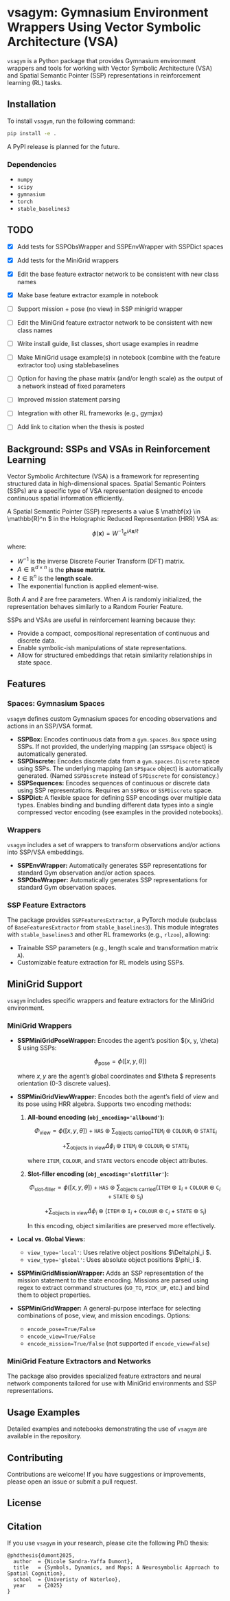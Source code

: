 # vsagym: Gymnasium Environment Wrappers Using Vector Symbolic Architecture (VSA)

`vsagym` is a Python package that provides Gymnasium environment wrappers and tools for working with Vector Symbolic Architecture (VSA) and Spatial Semantic Pointer (SSP) representations in reinforcement learning (RL) tasks.



## Installation

To install `vsagym`, run the following command:

```bash
pip install -e .
```

A PyPI release is planned for the future.

### Dependencies
- `numpy`
- `scipy`
- `gymnasium`
- `torch`
- `stable_baselines3`

## TODO
- [x] Add tests for SSPObsWrapper and SSPEnvWrapper with SSPDict spaces
- [x] Add tests for the MiniGrid wrappers
- [x] Edit the base feature extractor network to be consistent with new class names
- [x] Make base feature extractor example in notebook
- [ ] Support mission + pose (no view) in SSP minigrid wrapper
- [ ] Edit the MiniGrid feature extractor network to be consistent with new class names
- [ ] Write install guide, list classes, short usage examples in readme
- [ ] Make MiniGrid usage example(s) in notebook (combine with the feature extractor too) using stablebaselines
- [ ] Option for having the phase matrix (and/or length scale) as the output of a network instead of fixed parameters
- [ ] Improved mission statement parsing
- [ ] Integration with other RL frameworks (e.g., gymjax)
- [ ] Add link to citation when the thesis is posted


## Background: SSPs and VSAs in Reinforcement Learning

Vector Symbolic Architecture (VSA) is a framework for representing structured data in high-dimensional spaces. Spatial Semantic Pointers (SSPs) are a specific type of VSA representation designed to encode continuous spatial information efficiently.

A Spatial Semantic Pointer (SSP) represents a value $ \mathbf{x} \in \mathbb{R}^n $ in the Holographic Reduced Representation (HRR) VSA as:

$$ \phi(\mathbf{x}) = W^{-1} e^{ i A  \mathbf{x}/ \ell }  $$

where:
- $W^{-1}$ is the inverse Discrete Fourier Transform (DFT) matrix.
- $A \in \mathbb{R}^{d \times n}$ is the **phase matrix**.
- $\ell \in \mathbb{R}^{n}$ is the **length scale**.
- The exponential function is applied element-wise.

Both $A$ and $\ell$ are free parameters. When $A$ is randomly initialized, the representation behaves similarly to a Random Fourier Feature.


SSPs and VSAs are useful in reinforcement learning because they:
- Provide a compact, compositional representation of continuous and discrete data.
- Enable symbolic-ish manipulations of state representations.
- Allow for structured embeddings that retain similarity relationships in state space.

## Features

### Spaces: Gymnasium Spaces
`vsagym` defines custom Gymnasium spaces for encoding observations and actions in an SSP/VSA format.

- **SSPBox:** Encodes continuous data from a `gym.spaces.Box` space using SSPs. If not provided, the underlying mapping (an `SSPSpace` object) is automatically generated.
- **SSPDiscrete:** Encodes discrete data from a `gym.spaces.Discrete` space using SSPs. The underlying mapping (an `SPSpace` object) is automatically generated. (Named `SSPDiscrete` instead of `SPDiscrete` for consistency.)
- **SSPSequences:** Encodes sequences of continuous or discrete data using SSP representations. Requires an `SSPBox` or `SSPDiscrete` space.
- **SSPDict:** A flexible space for defining SSP encodings over multiple data types. Enables binding and bundling different data types into a single compressed vector encoding (see examples in the provided notebooks).

### Wrappers
`vsagym` includes a set of wrappers to transform observations and/or actions into SSP/VSA embeddings. 

- **SSPEnvWrapper:** Automatically generates SSP representations for standard Gym observation and/or action spaces.
- **SSPObsWrapper:** Automatically generates SSP representations for standard Gym observation spaces.

### SSP Feature Extractors

The package provides `SSPFeaturesExtractor`, a PyTorch module (subclass of `BaseFeaturesExtractor` from `stable_baselines3`). This module integrates with `stable_baselines3` and other RL frameworks (e.g., `rlzoo`), allowing:
- Trainable SSP parameters (e.g., length scale and transformation matrix `A`).
- Customizable feature extraction for RL models using SSPs.

## MiniGrid Support

`vsagym` includes specific wrappers and feature extractors for the MiniGrid environment.

### MiniGrid Wrappers

- **SSPMiniGridPoseWrapper:** Encodes the agent’s position $(x, y, \theta) $ using SSPs:
  
  $$\phi_{\text{pose}} = \phi \left ( [x,y,\theta] \right ) $$
  
  where $x, y$ are the agent’s global coordinates and $\theta $ represents orientation (0-3 discrete values).

- **SSPMiniGridViewWrapper:** Encodes both the agent’s field of view and its pose using HRR algebra. Supports two encoding methods:
    
    1. **All-bound encoding (`obj_encoding='allbound'`):**
       
       $$\Phi_{\text{view}} = \phi([x,y,\theta]) + \mathtt{HAS} \circledast \sum_{\text{objects carried}} \mathtt{ITEM}_i \circledast \mathtt{COLOUR}_i \circledast \mathtt{STATE}_i$$

       $$+ \sum_{\text{objects in view}} \Delta\phi_i \circledast \mathtt{ITEM}_i \circledast \mathtt{COLOUR}_i \circledast \mathtt{STATE}_i$$
       
       where `ITEM`, `COLOUR`, and `STATE` vectors encode object attributes.
    
    3. **Slot-filler encoding (`obj_encoding='slotfiller'`):**
       
       $$\Phi_{\text{slot-filler}} = \phi([x,y,\theta]) + \mathtt{HAS} \circledast \sum_{\text{objects carried}} \left( \mathtt{ITEM} \circledast \mathtt{I}_i + \mathtt{COLOUR} \circledast \mathtt{C}_i + \mathtt{STATE} \circledast \mathtt{S}_i \right)$$
 
       $$+ \sum_{\text{objects in view}} \Delta\phi_i \circledast \left( \mathtt{ITEM} \circledast \mathtt{I}_i + \mathtt{COLOUR} \circledast \mathtt{C}_i + \mathtt{STATE} \circledast \mathtt{S}_i \right) $$
       
       In this encoding, object similarities are preserved more effectively.

- **Local vs. Global Views:**
  - `view_type='local'`: Uses relative object positions $\Delta\phi_i $.
  - `view_type='global'`: Uses absolute object positions $\phi_i $.

- **SSPMiniGridMissionWrapper:** Adds an SSP representation of the mission statement to the state encoding. Missions are parsed using regex to extract command structures (`GO_TO`, `PICK_UP`, etc.) and bind them to object properties.

- **SSPMiniGridWrapper:** A general-purpose interface for selecting combinations of pose, view, and mission encodings. Options:
  - `encode_pose=True/False`
  - `encode_view=True/False`
  - `encode_mission=True/False` (not supported if `encode_view=False`)

### MiniGrid Feature Extractors and Networks

The package also provides specialized feature extractors and neural network components tailored for use with MiniGrid environments and SSP representations. 

## Usage Examples

Detailed examples and notebooks demonstrating the use of `vsagym` are available in the repository.


## Contributing
Contributions are welcome! If you have suggestions or improvements, please open an issue or submit a pull request.

## License


## Citation

If you use `vsagym` in your research, please cite the following PhD thesis:

```
@phdthesis{dumont2025,
  author  = {Nicole Sandra-Yaffa Dumont},
  title   = {Symbols, Dynamics, and Maps: A Neurosymbolic Approach to Spatial Cognition},
  school  = {Univeristy of Waterloo},
  year    = {2025}
}
```



